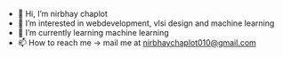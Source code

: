 - 👋 Hi, I’m nirbhay chaplot
- 👀 I’m interested in webdevelopment, vlsi design and machine learning
- 🌱 I’m currently learning machine learning
- 📫 How to reach me -> mail me at nirbhaychaplot010@gmail.com

<!---
nirbhay03/nirbhay03 is a ✨ special ✨ repository because its `README.md` (this file) appears on your GitHub profile.
You can click the Preview link to take a look at your changes.
--->
